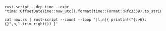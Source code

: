 
    rust-script --dep time --expr "time::OffsetDateTime::now_utc().format(time::Format::Rfc3339).to_string()"

    cat now.rs | rust-script --count --loop '|l,n|{ println!("{:>6}: {}",n,l.trim_right()) }'

